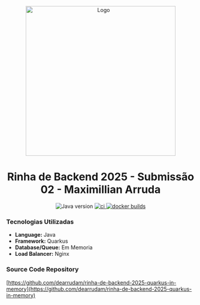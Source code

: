 <p align="center">
    <img src="https://quarkus.io/assets/images/brand/quarkus_logo_vertical_450px_default.png" alt="Logo" width="400"/>
</p>

<h1 align="center">Rinha de Backend 2025 - Submissão 02 - Maximillian Arruda</h1>

<div align="center">

  <img src="https://img.shields.io/badge/java-21-blue" alt="Java version" />

<!-- ci -->

  <a href="https://github.com/dearrudam/rinha-de-backend-2025-quarkus-with-jedis/actions/workflows/ci.yml">
    <img src="https://github.com/dearrudam/rinha-de-backend-2025-quarkus-with-jedis/actions/workflows/ci.yml/badge.svg" alt="ci" />
  </a>

<!-- cd -->

  <a href="https://github.com/dearrudam/rinha-de-backend-2025-quarkus-with-jedis/actions/workflows/cd.yml">
    <img src="https://github.com/dearrudam/rinha-de-backend-2025-quarkus-with-jedis/actions/workflows/cd.yml/badge.svg" alt="docker builds" />
  </a>

</div>


### Tecnologias Utilizadas

- **Language:** Java
- **Framework:** Quarkus
- **Database/Queue:** Em Memoria
- **Load Balancer:** Nginx

### Source Code Repository

[https://github.com/dearrudam/rinha-de-backend-2025-quarkus-in-memory](https://github.com/dearrudam/rinha-de-backend-2025-quarkus-in-memory)